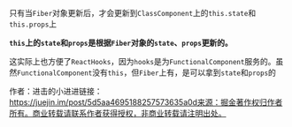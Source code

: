 只有当`Fiber`对象更新后，才会更新到`ClassComponent`上的`this.state`和`this.props`上

**`this`上的`state`和`props`是根据`Fiber`对象的`state`、`props`更新的。**

这实际上也方便了`ReactHooks`，因为`hooks`是为`FunctionalComponent`服务的。虽然`FunctionalComponent`没有`this`，但`Fiber`上有，是可以拿到`state`和`props`的


作者：进击的小进进链接：https://juejin.im/post/5d5aa4695188257573635a0d来源：掘金著作权归作者所有。商业转载请联系作者获得授权，非商业转载请注明出处。

